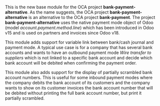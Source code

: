This is the new base module for the OCA project **bank-payment-alternative**. As the name suggests, the OCA project **bank-payment-alternative** is an alternative to the OCA project **bank-payment**. The project **bank-payment-alternative** uses the native payment mode object of Odoo (model *account.payment.method.line*) which has been introduced in Odoo v15 and is used on partners and invoices since Odoo v18.

This module adds support for variable link between bank/cash journal and payment mode. A typical use case is for a company that has several bank accounts and wants to have an outbound payment mode *Wire transfer to suppliers* which is not linked to a specific bank account and decide which bank account will be debited when confirming the payment order.

This module also adds support for the display of partially scrambled bank account numbers. This is useful for some inbound payment modes where the company debits the bank account of its customers and the company wants to show on its customer invoices the bank account number that will be debited without printing the full bank account number, but print it partially scrambled.
